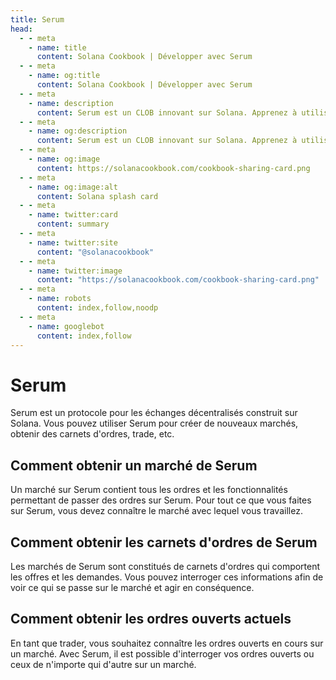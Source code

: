 ```yaml
---
title: Serum
head:
  - - meta
    - name: title
      content: Solana Cookbook | Développer avec Serum
  - - meta
    - name: og:title
      content: Solana Cookbook | Développer avec Serum
  - - meta
    - name: description
      content: Serum est un CLOB innovant sur Solana. Apprenez à utiliser et à construire par-dessus Serum.
  - - meta
    - name: og:description
      content: Serum est un CLOB innovant sur Solana. Apprenez à utiliser et à construire par-dessus Serum.
  - - meta
    - name: og:image
      content: https://solanacookbook.com/cookbook-sharing-card.png
  - - meta
    - name: og:image:alt
      content: Solana splash card
  - - meta
    - name: twitter:card
      content: summary
  - - meta
    - name: twitter:site
      content: "@solanacookbook"
  - - meta
    - name: twitter:image
      content: "https://solanacookbook.com/cookbook-sharing-card.png"
  - - meta
    - name: robots
      content: index,follow,noodp
  - - meta
    - name: googlebot
      content: index,follow
---
```


# Serum

Serum est un protocole pour les échanges décentralisés construit sur Solana. Vous pouvez utiliser Serum pour créer de nouveaux marchés, obtenir des carnets d'ordres, trade, etc.

## Comment obtenir un marché de Serum

Un marché sur Serum contient tous les ordres et les fonctionnalités permettant de passer des ordres sur Serum. Pour tout ce que vous faites sur Serum, vous devez connaître le marché avec lequel vous travaillez.

<SolanaCodeGroup>
  <SolanaCodeGroupItem title="TS" active>

  <template v-slot:default>

@[code](@/code/serum/load-market/load-market.en.ts)

  </template>

  <template v-slot:preview>

@[code](@/code/serum/load-market/load-market.preview.en.ts)

  </template>

  </SolanaCodeGroupItem>

</SolanaCodeGroup>

## Comment obtenir les carnets d'ordres de Serum

Les marchés de Serum sont constitués de carnets d'ordres qui comportent les offres et les demandes. Vous pouvez interroger ces informations afin de voir ce qui se passe sur le marché et agir en conséquence.

<SolanaCodeGroup>
  <SolanaCodeGroupItem title="TS" active>

  <template v-slot:default>

@[code](@/code/serum/get-books/get-books.en.ts)

  </template>

  <template v-slot:preview>

@[code](@/code/serum/get-books/get-books.preview.en.ts)

  </template>

  </SolanaCodeGroupItem>

</SolanaCodeGroup>

## Comment obtenir les ordres ouverts actuels

En tant que trader, vous souhaitez connaître les ordres ouverts en cours sur un marché. Avec Serum, il est possible d'interroger vos ordres ouverts ou ceux de n'importe qui d'autre sur un marché.

<SolanaCodeGroup>
  <SolanaCodeGroupItem title="TS" active>

  <template v-slot:default>

@[code](@/code/serum/get-orders/get-orders.en.ts)

  </template>

  <template v-slot:preview>

@[code](@/code/serum/get-orders/get-orders.preview.en.ts)

  </template>

  </SolanaCodeGroupItem>

</SolanaCodeGroup>